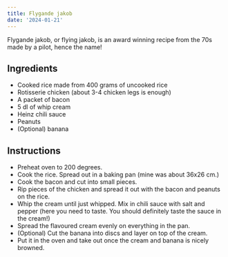 ```yaml
---
title: Flygande jakob
date: '2024-01-21'
---
```


Flygande jakob, or flying jakob, is an award winning recipe from the 70s made by a pilot, hence the name!

## Ingredients

* Cooked rice made from 400 grams of uncooked rice
* Rotisserie chicken (about 3-4 chicken legs is enough)
* A packet of bacon
* 5 dl of whip cream
* Heinz chili sauce
* Peanuts
* (Optional) banana

## Instructions

* Preheat oven to 200 degrees.
* Cook the rice. Spread out in a baking pan (mine was about 36x26 cm.)
* Cook the bacon and cut into small pieces.
* Rip pieces of the chicken and spread it out with the bacon and peanuts on the rice.
* Whip the cream until just whipped. Mix in chili sauce with salt and pepper (here you need to taste. You should definitely taste the sauce in the cream!)
* Spread the flavoured cream evenly on everything in the pan.
* (Optional) Cut the banana into discs and layer on top of the cream.
* Put it in the oven and take out once the cream and banana is nicely browned.